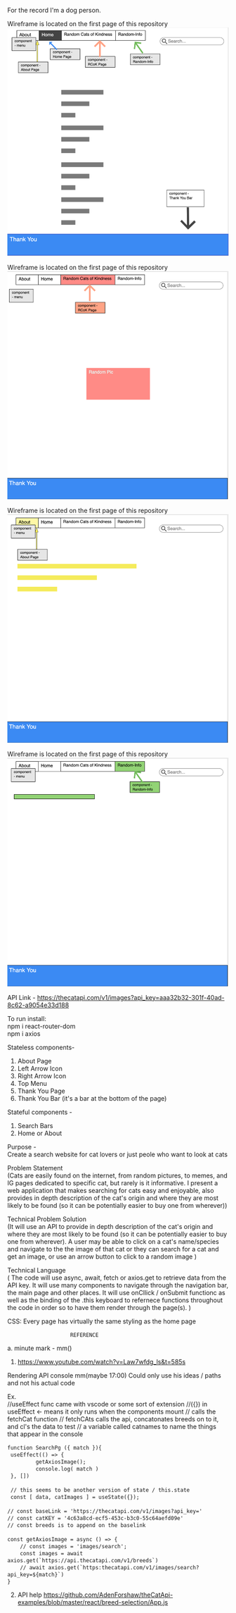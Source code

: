 For the record I'm a dog person.

Wireframe is located on the first page of this repository
![wireframe](./Wireframe-catPg1.png)

Wireframe is located on the first page of this repository
![wireframe](./Wireframe-catPg2.png)

Wireframe is located on the first page of this repository
![wireframe](./Wireframe-catPg3.png)

Wireframe is located on the first page of this repository
![wireframe](./Wireframe-catPg4.png)

API Link - https://thecatapi.com/v1/images?api_key=aaa32b32-301f-40ad-8c62-a9054e33d188 

To run install:                                                                     
npm i react-router-dom                                                           
npm i axios                                                         

Stateless components-                         
1. About Page              
2. Left Arrow Icon              
3. Right Arrow Icon
4. Top Menu
5. Thank You Page
6. Thank You Bar (it's a bar at the bottom of the page)

Stateful components -               
1. Search Bars                             
2. Home or About                         

Purpose -                                                                               
Create a search website for cat lovers or just peole who want to look at cats


Problem Statement                                                                       
 (Cats are easily found on the internet, from random pictures, to memes, and IG pages dedicated to specific cat, but rarely is it informative. I present a web application that makes searching for cats easy and enjoyable, also provides in depth description of the cat's origin and where they are most likely to be found (so it can be potentially easier to buy one from wherever))



Technical Problem Solution                                                                          
 (It will use an API to provide in depth description of the cat's origin and where they are most likely to be found (so it can be potentially easier to buy one from wherever). 
 A user may be able to click on a cat's name/species and navigate to the the image of that cat or they can search for a cat and get an image, or use an arrow button to click to a random image )



Technical Language                                                                                  
( The code will use async, await, fetch or axios.get to retrieve data from the API key. It will use many components to navigate through the navigation bar, the main page and other places. It will use onCllick / onSubmit functionc as well as the binding of the .this keyboard to refernece functions throughout the code in order so to have them render through the page(s).  )


CSS:
Every page has virtually the same styling as the home page
 

                        REFERENCE
a. minute mark - mm()

1. https://www.youtube.com/watch?v=Law7wfdg_ls&t=585s 

Rendering API console mm(maybe 17:00)
Could only use his ideas / paths and not his actual code

Ex.     
    //useEffect func came with vscode or some sort of extension
    //({}) in useEffect <- means it only runs when the components mount
    // calls the fetchCat function
    // fetchCAts calls the api, concatonates breeds on to it, and cl's the data to test
    // a variable called catnames to name the things that appear in the console

    function SearchPg ({ match }){
     useEffect(() => {
             getAxiosImage();
             console.log( match )
     }, [])

     // this seems to be another version of state / this.state 
     const [ data, catImages ] = useState({});

    // const baseLink = 'https://thecatapi.com/v1/images?api_key='
    // const catKEY = '4c63a8cd-ecf5-453c-b3c0-55c64aefd09e'
    // const breeds is to append on the baselink

    const getAxiosImage = async () => {
        // const images = 'images/search';
        const images = await axios.get(`https://api.thecatapi.com/v1/breeds`)
        // await axios.get(`https:thecatapi.com/v1/images/search?api_key=${match}`)
    }

2. API help
https://github.com/AdenForshaw/theCatApi-examples/blob/master/react/breed-selection/App.js


